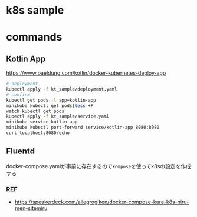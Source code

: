 # k8s sample

# commands

## Kotlin App

https://www.baeldung.com/kotlin/docker-kubernetes-deploy-app

```bash
# deployment
kubectl apply -f kt_sample/deployment.yaml
# confirm
kubectl get pods -l app=kotlin-app
minikube kubectl get pods|less +F 
watch kubectl get pods
kubectl apply -f kt_sample/service.yaml
minikube service kotlin-app
minikube kubectl port-forward service/kotlin-app 8080:8080
curl localhost:8080/echo
```

## Fluentd

docker-compose.yamlが事前に存在するので`kompose`を使ってk8sの設定を作成する

### REF

- https://speakerdeck.com/allegrogiken/docker-compose-kara-k8s-niru-men-sitemiru
